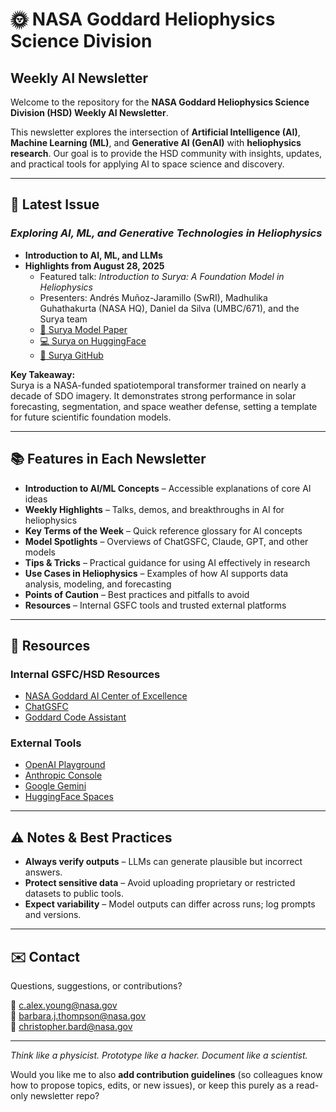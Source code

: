 # 🌞 NASA Goddard Heliophysics Science Division  
## Weekly AI Newsletter  

Welcome to the repository for the **NASA Goddard Heliophysics Science Division (HSD) Weekly AI Newsletter**.  

This newsletter explores the intersection of **Artificial Intelligence (AI)**, **Machine Learning (ML)**, and **Generative AI (GenAI)** with **heliophysics research**. Our goal is to provide the HSD community with insights, updates, and practical tools for applying AI to space science and discovery.  

---

## 🚀 Latest Issue  

### *Exploring AI, ML, and Generative Technologies in Heliophysics*  

- **Introduction to AI, ML, and LLMs**  
- **Highlights from August 28, 2025**  
  - Featured talk: *Introduction to Surya: A Foundation Model in Heliophysics*  
  - Presenters: Andrés Muñoz-Jaramillo (SwRI), Madhulika Guhathakurta (NASA HQ), Daniel da Silva (UMBC/671), and the Surya team  
  - [📄 Surya Model Paper](https://arxiv.org/abs/2508.14112)  
  - [💻 Surya on HuggingFace](https://huggingface.co/nasa-ibm-ai4science)  
  - [📂 Surya GitHub](https://github.com/NASA-IMPACT/Surya)  

**Key Takeaway:**  
Surya is a NASA-funded spatiotemporal transformer trained on nearly a decade of SDO imagery. It demonstrates strong performance in solar forecasting, segmentation, and space weather defense, setting a template for future scientific foundation models.  

---

## 📚 Features in Each Newsletter  

- **Introduction to AI/ML Concepts** – Accessible explanations of core AI ideas  
- **Weekly Highlights** – Talks, demos, and breakthroughs in AI for heliophysics  
- **Key Terms of the Week** – Quick reference glossary for AI concepts  
- **Model Spotlights** – Overviews of ChatGSFC, Claude, GPT, and other models  
- **Tips & Tricks** – Practical guidance for using AI effectively in research  
- **Use Cases in Heliophysics** – Examples of how AI supports data analysis, modeling, and forecasting  
- **Points of Caution** – Best practices and pitfalls to avoid  
- **Resources** – Internal GSFC tools and trusted external platforms  

---

## 🧰 Resources  

### Internal GSFC/HSD Resources
- [NASA Goddard AI Center of Excellence](https://nasa.sharepoint.com/sites/GSFC-AI)  
- [ChatGSFC](https://nasa.sharepoint.com/sites/GSFC-AI/SitePages/ChatGSFC.aspx)  
- [Goddard Code Assistant](https://nasa.sharepoint.com/sites/GSFC-AI/SitePages/GSFC-Code-Assistant.aspx)  

### External Tools
- [OpenAI Playground](https://platform.openai.com/playground)  
- [Anthropic Console](https://claude.ai)  
- [Google Gemini](https://ai.google.dev/)  
- [HuggingFace Spaces](https://huggingface.co/spaces)  

---

## ⚠️ Notes & Best Practices  

- **Always verify outputs** – LLMs can generate plausible but incorrect answers.  
- **Protect sensitive data** – Avoid uploading proprietary or restricted datasets to public tools.  
- **Expect variability** – Model outputs can differ across runs; log prompts and versions.  

---

## ✉️ Contact  

Questions, suggestions, or contributions?  

📧 [c.alex.young@nasa.gov](mailto:c.alex.young@nasa.gov)  
📧 [barbara.j.thompson@nasa.gov](mailto:barbara.j.thompson@nasa.gov)  
📧 [christopher.bard@nasa.gov](mailto:christopher.bard@nasa.gov)  

---

*Think like a physicist. Prototype like a hacker. Document like a scientist.*  


Would you like me to also **add contribution guidelines** (so colleagues know how to propose topics, edits, or new issues), or keep this purely as a read-only newsletter repo?
